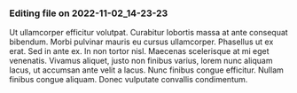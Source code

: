 

### Editing file on 2022-11-02_14-23-23

Ut ullamcorper efficitur volutpat. Curabitur lobortis massa at ante consequat bibendum. Morbi pulvinar mauris eu cursus ullamcorper. Phasellus ut ex erat. Sed in ante ex. In non tortor nisl. Maecenas scelerisque at mi eget venenatis. Vivamus aliquet, justo non finibus varius, lorem nunc aliquam lacus, ut accumsan ante velit a lacus. Nunc finibus congue efficitur. Nullam finibus congue aliquam. Donec vulputate convallis condimentum.


